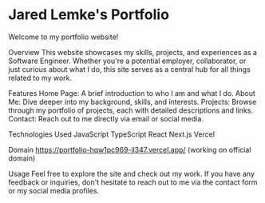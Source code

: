 # Jared Lemke's Portfolio

Welcome to my portfolio website!

Overview
This website showcases my skills, projects, and experiences as a Software Engineer. Whether you're a potential employer, collaborator, or just curious about what I do, this site serves as a central hub for all things related to my work.

Features
Home Page: A brief introduction to who I am and what I do.
About Me: Dive deeper into my background, skills, and interests.
Projects: Browse through my portfolio of projects, each with detailed descriptions and links.
Contact: Reach out to me directly via email or social media.

Technologies Used
JavaScript
TypeScript
React
Next.js
Vercel

Domain
https://portfolio-hqw1pc969-jl347.vercel.app/ (working on official domain)

Usage
Feel free to explore the site and check out my work. If you have any feedback or inquiries, don't hesitate to reach out to me via the contact form or my social media profiles.

